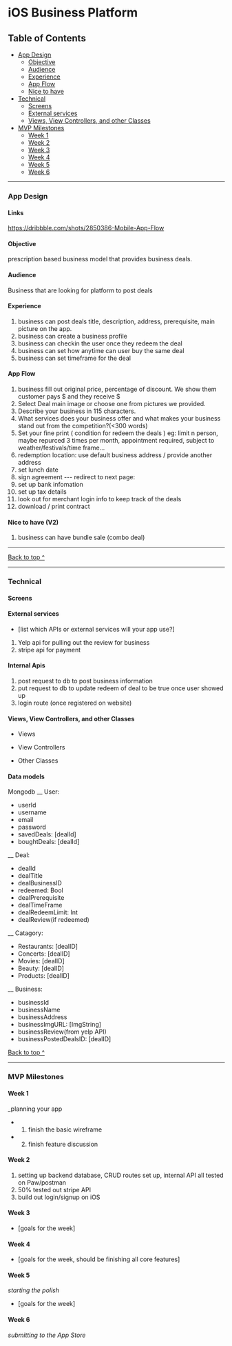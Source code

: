 # iOS Business Platform
## Table of Contents
 * [App Design](#app-design)
   * [Objective](#objective)
   * [Audience](#audience)
   * [Experience](#experience)
   * [App Flow](#deal_infomation_flow)
   *  [Nice to have](#next-version)
 * [Technical](#technical)
   * [Screens](#Screens)
   * [External services](#external-services)
   * [Views, View Controllers, and other Classes](#Views-View-Controllers-and-other-Classes)
 * [MVP Milestones](#mvp-milestones)
   * [Week 1](#week-1)
   * [Week 2](#week-2)
   * [Week 3](#week-3)
   * [Week 4](#week-4)
   * [Week 5](#week-5)
   * [Week 6](#week-6)

---

### App Design
#### Links 
https://dribbble.com/shots/2850386-Mobile-App-Flow

#### Objective
prescription based business model that provides business deals.

#### Audience
Business that are looking for platform to post deals

#### Experience
1. business can post deals title, description, address, prerequisite, main picture on the app.
2. business can create a business profile 
3. business can checkin the user once they redeem the deal
4. business can set how anytime can user buy the same deal
5. business can set timeframe for the deal

#### App Flow
1. business fill out original price, percentage of discount. We show them customer pays $ and they receive $
2. Select Deal main image or choose one from pictures we provided.
3. Describe your business in 115 characters.
4. What services does your business offer and what makes your business stand out from the competition?(<300 words)
5. Set your fine print ( condition for redeem the deals )
eg: limit n person, maybe repurced 3 times per month, appointment required, subject to weather/festivals/time frame...
6. redemption location: use default business address / provide another address
7. set lunch date
8. sign agreement
--- redirect to next page: 
1. set up bank infomation
2. set up tax details 
3. look out for merchant login info to keep track of the deals
4. download / print contract

#### Nice to have (V2)
1. business can have bundle sale (combo deal)

---
[Back to top ^](#)

---

### Technical

#### Screens


#### External services
* [list which APIs or external services will your app use?]
1. Yelp api for pulling out the review for business 
2. stripe api for payment

#### Internal Apis
1. post request to db to post business information
2. put request to db to update redeem of deal to be true once user showed up
3. login route (once registered on website)

#### Views, View Controllers, and other Classes
* Views
 
* View Controllers
 
* Other Classes


#### Data models
Mongodb 
__ User:
* userId
* username
* email
* password
* savedDeals: [dealId]
* boughtDeals: [dealId]

__ Deal:
* dealId
* dealTitle
* dealBusinessID
* redeemed: Bool
* dealPrerequisite
* dealTimeFrame
* dealRedeemLimit: Int
* dealReview(if redeemed)

__ Catagory:
* Restaurants: [dealID]
* Concerts: [dealID]
* Movies: [dealID]
* Beauty: [dealID]
* Products: [dealID]

__ Business:
* businessId
* businessName
* businessAddress
* businessImgURL: [ImgString]
* businessReview(from yelp API)
* businessPostedDealsID: [dealID]

[Back to top ^](#)

---

### MVP Milestones

#### Week 1
_planning your app
* 1.  finish the basic wireframe 
* 2. finish feature discussion 

#### Week 2
1. setting up backend database, CRUD routes set up, internal API all tested on Paw/postman
2. 50% tested out stripe API
3. build out login/signup on iOS 

#### Week 3
* [goals for the week]

#### Week 4
* [goals for the week, should be finishing all core features]

#### Week 5
_starting the polish_
* [goals for the week]

#### Week 6
_submitting to the App Store_
